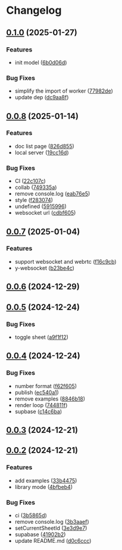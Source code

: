 # Changelog

## [0.1.0](https://github.com/nusr/excel/compare/v0.0.8...v0.1.0) (2025-01-27)

### Features

* init model ([6b0d06d](https://github.com/nusr/excel/commit/6b0d06d4e45f113c4e266b561837829ad89f290b))

### Bug Fixes

* simplify the import of worker ([77982de](https://github.com/nusr/excel/commit/77982de7b286ab3ffca0711120aed95e3d3b9421))
* update dep ([dc9aa8f](https://github.com/nusr/excel/commit/dc9aa8ff30567f377d4e3ed1e514ac4adf026bbe))

## [0.0.8](https://github.com/nusr/excel/compare/v0.0.7...v0.0.8) (2025-01-14)

### Features

* doc list page ([826d855](https://github.com/nusr/excel/commit/826d855daf3bbcdeab770ff0e76f20d6ba458e4d))
* local server ([19cc16d](https://github.com/nusr/excel/commit/19cc16dcea03ca34e6f9c0045c98a4133662fe0f))

### Bug Fixes

* CI ([22c107c](https://github.com/nusr/excel/commit/22c107c89046cc474caea7f389fa19d9fd2e9366))
* collab ([749335a](https://github.com/nusr/excel/commit/749335acf68a27b05be7144d108c4df68ae6f04b))
* remove console.log ([eab76e5](https://github.com/nusr/excel/commit/eab76e53a0dc79422e732bf5b57fad0e80c91591))
* style ([f283074](https://github.com/nusr/excel/commit/f2830745425ef3c3c87b0cb192cce9fe6717083f))
* undefined ([5915996](https://github.com/nusr/excel/commit/5915996e0abbf452904adbf7995dbeca20f6b2b6))
* websocket url ([cdbf605](https://github.com/nusr/excel/commit/cdbf605f56c070d0e5cd7da8acca2bbb53960c9a))

## [0.0.7](https://github.com/nusr/excel/compare/v0.0.6...v0.0.7) (2025-01-04)

### Features

* support websocket and webrtc ([f16c9cb](https://github.com/nusr/excel/commit/f16c9cbcb53c9ea8a2d683069beae376e1eed929))
* y-websocket ([b23be4c](https://github.com/nusr/excel/commit/b23be4c6bb6265aff670a63cf725302039209631))

## [0.0.6](https://github.com/nusr/excel/compare/v0.0.5...v0.0.6) (2024-12-29)

## [0.0.5](https://github.com/nusr/excel/compare/v0.0.4...v0.0.5) (2024-12-24)

### Bug Fixes

- toggle sheet ([a9f1f12](https://github.com/nusr/excel/commit/a9f1f12dba58be7f04e0dfe150bf0d69b181a31c))

## [0.0.4](https://github.com/nusr/excel/compare/v0.0.3...v0.0.4) (2024-12-24)

### Bug Fixes

- number format ([f62f605](https://github.com/nusr/excel/commit/f62f605bef9b10e67a6107680911d80b7c4f3f65))
- publish ([ec540a1](https://github.com/nusr/excel/commit/ec540a1ea9b6c3059048e6f4972aebc4ce97747e))
- remove examples ([8846b18](https://github.com/nusr/excel/commit/8846b1851fdf06d04e16e71c3ad17599d8b4cf65))
- render loop ([744811f](https://github.com/nusr/excel/commit/744811f06433a71497a7036fe6b77ae7bcedc03a))
- supbase ([c14c6ba](https://github.com/nusr/excel/commit/c14c6ba4562335a8f57b9ceadc0a7ce7b0eadd83))

## [0.0.3](https://github.com/nusr/excel/compare/v0.0.2...v0.0.3) (2024-12-21)

## [0.0.2](https://github.com/nusr/excel/compare/v0.0.1...v0.0.2) (2024-12-21)

### Features

- add examples ([33b4475](https://github.com/nusr/excel/commit/33b44751142d816df45efaba0980a6f4a3cb1f3a))
- library mode ([4bfbeb4](https://github.com/nusr/excel/commit/4bfbeb48d5635bf063172660a2757eed848ac479))

### Bug Fixes

- ci ([3b5865d](https://github.com/nusr/excel/commit/3b5865dd7d58926f75481e328a770cdb0ccf6c46))
- remove console.log ([3b3aaef](https://github.com/nusr/excel/commit/3b3aaefb45d6a0d18978d022af5ccb1f6f4134e7))
- setCurrentSheetId ([3e3d9e7](https://github.com/nusr/excel/commit/3e3d9e73694fe24abf37d7be93693d72cf3b4daf))
- supabase ([41902b2](https://github.com/nusr/excel/commit/41902b23f80b8d5142061f5948e32fdba546d8e4))
- update README.md ([d0c6ccc](https://github.com/nusr/excel/commit/d0c6cccca04de164cea8ebceb71c222d8c1a1517))
